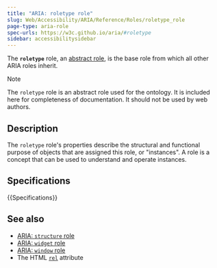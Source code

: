 ```yaml
---
title: "ARIA: roletype role"
slug: Web/Accessibility/ARIA/Reference/Roles/roletype_role
page-type: aria-role
spec-urls: https://w3c.github.io/aria/#roletype
sidebar: accessibilitysidebar
---
```


The **`roletype`** role, an [abstract role](/en-US/docs/Web/Accessibility/ARIA/Reference/Roles#6._abstract_roles), is the base role from which all other ARIA roles inherit.

> [!NOTE]
> The `roletype` role is an abstract role used for the ontology. It is included here for completeness of documentation. It should not be used by web authors.

## Description

The `roletype` role's properties describe the structural and functional purpose of objects that are assigned this role, or "instances". A role is a concept that can be used to understand and operate instances.

## Specifications

{{Specifications}}

## See also

- [ARIA: `structure` role](/en-US/docs/Web/Accessibility/ARIA/Reference/Roles/structure_role)
- [ARIA: `widget` role](/en-US/docs/Web/Accessibility/ARIA/Reference/Roles/widget_role)
- [ARIA: `window` role](/en-US/docs/Web/Accessibility/ARIA/Reference/Roles/window_role)
- The HTML [`rel`](/en-US/docs/Web/HTML/Attributes/rel) attribute
